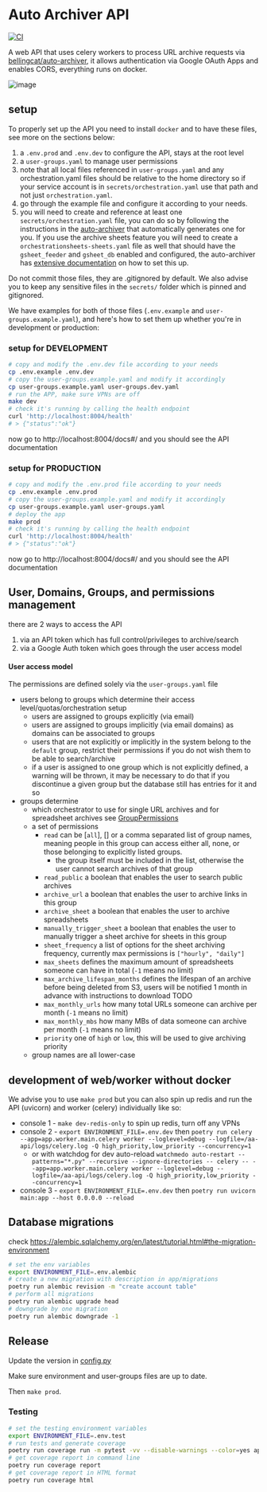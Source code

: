 # Auto Archiver API

[![CI](https://github.com/bellingcat/auto-archiver-api/workflows/CI/badge.svg)](https://github.com/bellingcat/auto-archiver-api/actions/workflows/ci.yaml)

A web API that uses celery workers to process URL archive requests via [bellingcat/auto-archiver](https://github.com/bellingcat/auto-archiver), it allows authentication via Google OAuth Apps and enables CORS, everything runs on docker.

![image](https://github.com/user-attachments/assets/905d697d-b83e-437b-87d1-cc86d3c8d8bf)

## setup
To properly set up the API you need to install `docker` and to have these files, see more on the sections below:
1. a `.env.prod` and `.env.dev` to configure the API, stays at the root level
2. a `user-groups.yaml` to manage user permissions
  1. note that all local files referenced in `user-groups.yaml` and any orchestration.yaml files should be relative to the home directory so if your service account is in `secrets/orchestration.yaml` use that path and not just `orchestration.yaml`.
  2. go through the example file and configure it according to your needs.
3. you will need to create and reference at least one `secrets/orchestration.yaml` file, you can do so by following the instructions in the [auto-archiver](https://github.com/bellingcat/auto-archiver#installation) that automatically generates one for you. If you use the archive sheets feature you will need to create a `orchestrationsheets-sheets.yaml` file as well that should have the `gsheet_feeder` and `gsheet_db` enabled and configured, the auto-archiver has [extensive documentation](https://auto-archiver.readthedocs.io/en/latest/) on how to set this up.

Do not commit those files, they are .gitignored by default. 
We also advise you to keep any sensitive files in the `secrets/` folder which is pinned and gitignored.

We have examples for both of those files (`.env.example` and `user-groups.example.yaml`), and here's how to set them up whether you're in development or production:

### setup for DEVELOPMENT
```bash
# copy and modify the .env.dev file according to your needs
cp .env.example .env.dev
# copy the user-groups.example.yaml and modify it accordingly
cp user-groups.example.yaml user-groups.dev.yaml
# run the APP, make sure VPNs are off
make dev
# check it's running by calling the health endpoint
curl 'http://localhost:8004/health'
# > {"status":"ok"}
```
now go to http://localhost:8004/docs#/ and you should see the API documentation

### setup for PRODUCTION
```bash
# copy and modify the .env.prod file according to your needs
cp .env.example .env.prod
# copy the user-groups.example.yaml and modify it accordingly
cp user-groups.example.yaml user-groups.yaml
# deploy the app
make prod
# check it's running by calling the health endpoint
curl 'http://localhost:8004/health'
# > {"status":"ok"}
```
now go to http://localhost:8004/docs#/ and you should see the API documentation

## User, Domains, Groups, and permissions management
there are 2 ways to access the API
1. via an API token which has full control/privileges to archive/search
2. via a Google Auth token which goes through the user access model

#### User access model
The permissions are defined solely via the `user-groups.yaml` file
- users belong to groups which determine their access level/quotas/orchestration setup
  - users are assigned to groups explicitly (via email)
  - users are assigned to groups implicitly (via email domains) as domains can be associated to groups
  - users that are not explicitly or implicitly in the system belong to the `default` group, restrict their permissions if you do not wish them to be able to search/archive
  - if a user is assigned to one group which is not explicitly defined, a warning will be thrown, it may be necessary to do that if you discontinue a given group but the database still has entries for it and so
- groups determine
  - which orchestrator to use for single URL archives and for spreadsheet archives see [GroupPermissions](app/shared/user_groups.py)
  - a set of permissions
    - `read` can be [`all`], [] or a comma separated list of group names, meaning people in this group can access either all, none, or those belonging to explicitly listed groups.
      - the group itself must be included in the list, otherwise the user cannot search archives of that group
    - `read_public` a boolean that enables the user to search public archives
    - `archive_url` a boolean that enables the user to archive links in this group
    - `archive_sheet` a boolean that enables the user to archive spreadsheets
    - `manually_trigger_sheet` a boolean that enables the user to manually trigger a sheet archive for sheets in this group
    - `sheet_frequency` a list of options for the sheet archiving frequency, currently max permissions is `["hourly", "daily"]`
    - `max_sheets` defines the maximum amount of spreadsheets someone can have in total (`-1` means no limit)
    - `max_archive_lifespan_months` defines the lifespan of an archive before being deleted from S3, users will be notified 1 month in advance with instructions to download TODO
    - `max_monthly_urls` how many total URLs someone can archive per month (`-1` means no limit)
    - `max_monthly_mbs` how many MBs of data someone can archive per month (`-1` means no limit)
    - `priority` one of `high` or `low`, this will be used to give archiving priority
  - group names are all lower-case


## development of web/worker without docker

<!-- * `pipenv install --editable ../../auto-archiver` -->
We advise you to use `make prod` but you can also spin up redis and run the API (uvicorn) and worker (celery) individually like so:
* console 1 - `make dev-redis-only` to spin up redis, turn off any VPNs
* console 2 - `export ENVIRONMENT_FILE=.env.dev` then `poetry run celery --app=app.worker.main.celery worker --loglevel=debug --logfile=/aa-api/logs/celery.log -Q high_priority,low_priority --concurrency=1`
  * or with watchdog for dev auto-reload `watchmedo auto-restart --patterns="*.py" --recursive --ignore-directories -- celery -- --app=app.worker.main.celery worker --loglevel=debug --logfile=/aa-api/logs/celery.log -Q high_priority,low_priority --concurrency=1`
* console 3 - `export ENVIRONMENT_FILE=.env.dev` then `poetry run uvicorn main:app --host 0.0.0.0 --reload`


## Database migrations
check https://alembic.sqlalchemy.org/en/latest/tutorial.html#the-migration-environment
```bash
# set the env variables
export ENVIRONMENT_FILE=.env.alembic
# create a new migration with description in app/migrations
poetry run alembic revision -m "create account table"
# perform all migrations
poetry run alembic upgrade head
# downgrade by one migration
poetry run alembic downgrade -1
```

## Release
Update the version in [config.py](app/web/config.py)

Make sure environment and user-groups files are up to date.

Then `make prod`.


### Testing
```bash
# set the testing environment variables
export ENVIRONMENT_FILE=.env.test
# run tests and generate coverage
poetry run coverage run -m pytest -vv --disable-warnings --color=yes app/tests/
# get coverage report in command line
poetry run coverage report
# get coverage report in HTML format
poetry run coverage html
```
